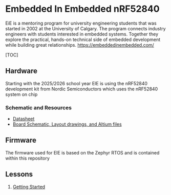 # Embedded In Embedded nRF52840

EiE is a mentoring program for university engineering students that was started in 2002 at the University of Calgary. The program connects industry engineers with students interested in embedded systems. Together they explore the practical, hands-on technical side of embedded development while building great relationships.
https://embeddedinembedded.com/


[TOC]

## Hardware

Starting with the 2025/2026 school year EIE is using the nRF52840 development kit from Nordic Semiconductors which uses the nRF52840 system on chip

### Schematic and Resources

- [Datasheet](https://docs.nordicsemi.com/bundle/ps_nrf52840/page/keyfeatures_html5.html)
- [Board Schematic, Layout drawings, and Altium files](https://nsscprodmedia.blob.core.windows.net/prod/software-and-other-downloads/dev-kits/nrf52840-dk/nrf52840-development-kit---hardware-files-3_0_3.zip)

## Firmware

The firmware used for EIE is based on the Zephyr RTOS and is contained within this repository

## Lessons

1. [Getting Started](doc/1_Getting_Started/README.MD)
